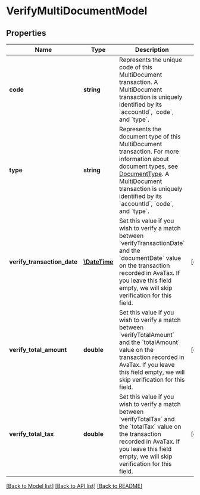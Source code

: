 # VerifyMultiDocumentModel

## Properties
Name | Type | Description | Notes
------------ | ------------- | ------------- | -------------
**code** | **string** | Represents the unique code of this MultiDocument transaction.                A MultiDocument transaction is uniquely identified by its &#x60;accountId&#x60;, &#x60;code&#x60;, and &#x60;type&#x60;. | 
**type** | **string** | Represents the document type of this MultiDocument transaction.  For more information about  document types, see [DocumentType](https://developer.avalara.com/api-reference/avatax/rest/v2/models/enums/DocumentType/).                A MultiDocument transaction is uniquely identified by its &#x60;accountId&#x60;, &#x60;code&#x60;, and &#x60;type&#x60;. | 
**verify_transaction_date** | [**\DateTime**](\DateTime.md) | Set this value if you wish to verify a match between &#x60;verifyTransactionDate&#x60; and  the &#x60;documentDate&#x60; value on the transaction recorded in AvaTax.                If you leave this field empty, we will skip verification for this field. | [optional] 
**verify_total_amount** | **double** | Set this value if you wish to verify a match between &#x60;verifyTotalAmount&#x60; and  the &#x60;totalAmount&#x60; value on the transaction recorded in AvaTax.                If you leave this field empty, we will skip verification for this field. | [optional] 
**verify_total_tax** | **double** | Set this value if you wish to verify a match between &#x60;verifyTotalTax&#x60; and  the &#x60;totalTax&#x60; value on the transaction recorded in AvaTax.                If you leave this field empty, we will skip verification for this field. | [optional] 

[[Back to Model list]](../README.md#documentation-for-models) [[Back to API list]](../README.md#documentation-for-api-endpoints) [[Back to README]](../README.md)


